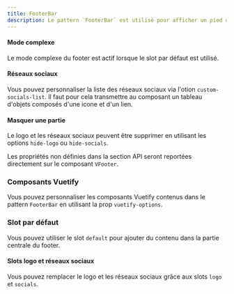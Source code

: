 ```yaml
---
title: FooterBar
description: Le pattern `FooterBar` est utilisé pour afficher un pied de page.
---
```


<doc-tabs>

<doc-tab-item label="Utilisation">

<doc-usage name="footer-bar"></doc-usage>

#### Mode complexe

Le mode complexe du footer est actif lorsque le slot par défaut est utilisé.

<doc-example file="footer-bar/slots"></doc-example>

#### Réseaux sociaux

Vous pouvez personnaliser la liste des réseaux sociaux via l'otion `custom-socials-list`.
Il faut pour cela transmettre au composant un tableau d'objets composés d'une icone et d'un lien.

<doc-example file="footer-bar/socials"></doc-example>

#### Masquer une partie

Le logo et les réseaux sociaux peuvent être supprimer en utilisant les options `hide-logo` ou `hide-socials`.

<doc-example file="footer-bar/remove-logo-socials"></doc-example>

</doc-tab-item>

<doc-tab-item label="API">

<doc-alert type="info">

Les propriétés non définies dans la section API seront reportées directement sur le composant `VFooter`.

</doc-alert>

<doc-api name="footer-bar"></doc-api>
</doc-tab-item>

<doc-tab-item label="Personnalisation">

### Composants Vuetify

Vous pouvez personnaliser les composants Vuetify contenus dans le pattern `FooterBar` en utilisant la prop `vuetify-options`.

<doc-example file="footer-bar/options"></doc-example>

### Slot par défaut

Vous pouvez utiliser le slot `default` pour ajouter du contenu dans la partie centrale du footer.

<doc-example file="footer-bar/slots"></doc-example>

#### Slots logo et réseaux sociaux

Vous pouvez remplacer le logo et les réseaux sociaux grâce aux slots `logo` et `socials`.

<doc-example file="footer-bar/slots-logo-socials"></doc-example>

</doc-tab-item>

</doc-tabs>
